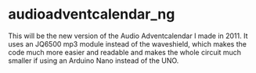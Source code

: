 # audioadventcalendar_ng


This will be the new version of the Audio Adventcalendar I made in 2011. It uses an JQ6500 mp3 module instead of the waveshield, which makes the code much more easier and readable and makes the whole circuit much smaller if using an Arduino Nano instead of the UNO.


